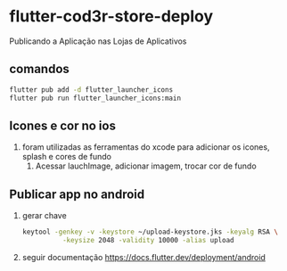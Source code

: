 # flutter-cod3r-store-deploy
Publicando a Aplicação nas Lojas de Aplicativos

## comandos
```bash
flutter pub add -d flutter_launcher_icons
flutter pub run flutter_launcher_icons:main
```

## Icones e cor no ios
1. foram utilizadas as ferramentas do xcode para adicionar os icones, splash e cores de fundo
    1. Acessar lauchImage, adicionar imagem, trocar cor de fundo

## Publicar app no android
1. gerar chave
    ```bash
    keytool -genkey -v -keystore ~/upload-keystore.jks -keyalg RSA \
              -keysize 2048 -validity 10000 -alias upload
    ```
2. seguir documentação https://docs.flutter.dev/deployment/android
